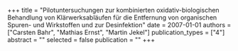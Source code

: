 +++
title = "Pilotuntersuchungen zur kombinierten oxidativ-biologischen Behandlung von Klärwerksabläufen für die Entfernung von organischen Spuren- und Wirkstoffen und zur Desinfektion"
date = 2007-01-01
authors = ["Carsten Bahr", "Mathias Ernst", "Martin Jekel"]
publication_types = ["4"]
abstract = ""
selected = false
publication = ""
+++

